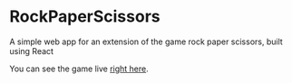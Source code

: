 # RockPaperScissors
A simple web app for an extension of the game rock paper scissors, built using React

You can see the game live [right here](https://ryansmith97.github.io/RockPaperScissors).
